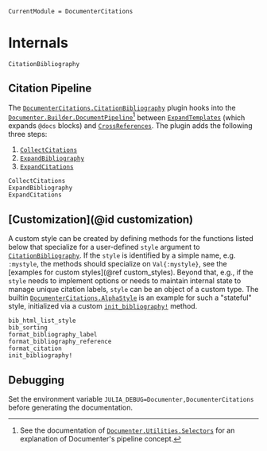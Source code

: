 ```@meta
CurrentModule = DocumenterCitations
```

# Internals

```@docs
CitationBibliography
```

## Citation Pipeline

The [`DocumenterCitations.CitationBibliography`](@ref) plugin hooks into the [`Documenter.Builder.DocumentPipeline`](https://documenter.juliadocs.org/stable/lib/internals/builder/#Documenter.Builder.DocumentPipeline)[^1] between [`ExpandTemplates`](https://documenter.juliadocs.org/stable/lib/internals/builder/#Documenter.Builder.ExpandTemplates) (which expands `@docs` blocks) and [`CrossReferences`](https://documenter.juliadocs.org/stable/lib/internals/builder/#Documenter.Builder.CrossReferences). The plugin adds the following three steps:

[^1]: See the documentation of [`Documenter.Utilities.Selectors`](https://documenter.juliadocs.org/stable/lib/internals/selectors/#Documenter.Utilities.Selectors) for an explanation of Documenter's pipeline concept.

1. [`CollectCitations`](@ref)
2. [`ExpandBibliography`](@ref)
3. [`ExpandCitations`](@ref)


```@docs
CollectCitations
ExpandBibliography
ExpandCitations
```

## [Customization](@id customization)

A custom style can be created by defining methods for the functions listed below that specialize for a user-defined `style` argument to [`CitationBibliography`](@ref). If the `style` is identified by a simple name, e.g. `:mystyle`, the methods should specialize on `Val{:mystyle}`, see the [examples for custom styles](@ref custom_styles). Beyond that, e.g., if the `style` needs to implement options or needs to maintain internal state to manage unique citation labels, `style` can be an object of a custom type. The builtin [`DocumenterCitations.AlphaStyle`](@ref) is an example for such a "stateful"  style, initialized via a custom [`init_bibliography!`](@ref) method.


```@docs
bib_html_list_style
bib_sorting
format_bibliography_label
format_bibliography_reference
format_citation
init_bibliography!
```

## Debugging

Set the environment variable `JULIA_DEBUG=Documenter,DocumenterCitations` before generating the documentation.
